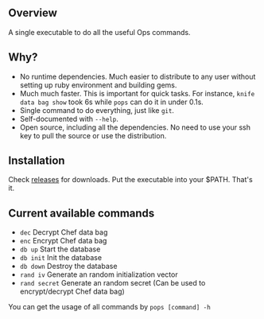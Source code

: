 ## Overview
A single executable to do all the useful Ops commands.

## Why?
- No runtime dependencies. Much easier to distribute to any user without setting up ruby environment and building gems.
- Much much faster. This is important for quick tasks. For instance, `knife data bag show` took 6s while `pops` can do it in under 0.1s.
- Single command to do everything, just like `git`.
- Self-documented with `--help`.
- Open source, including all the dependencies. No need to use your ssh key to pull the source or use the distribution.

## Installation
Check [releases](https://github.com/whence/pops/releases) for downloads. Put the executable into your $PATH. That's it.

## Current available commands
- `dec` Decrypt Chef data bag
- `enc` Encrypt Chef data bag
- `db up` Start the database
- `db init` Init the database
- `db down` Destroy the database
- `rand iv` Generate an random initialization vector
- `rand secret` Generate an random secret (Can be used to encrypt/decrypt Chef data bag)

You can get the usage of all commands by `pops [command] -h`
